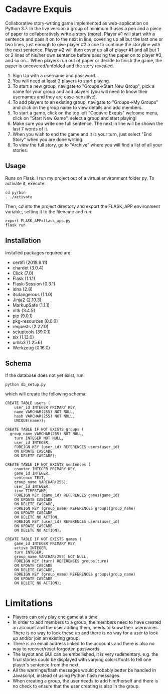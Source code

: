 # Cadavre Exquis
Collaborative story-writing game implemented as web-application on Python 3.7.
In the live version a group of minimum 3 uses a pen and a piece of paper to collaboratively write a story ([more](https://en.wikipedia.org/wiki/Exquisite_corpse)).
Player #1 will start with a sentence and pass it on to the next in line, covering up
all but the last one or two lines, just enough to give player #2 a cue to continue the storyline with
the next sentence. Player #2 will then cover up all of player #1 and all but 1 or 2 lines of his/her
own sentence before passing the paper on to player #3, and so on...
When players run out of paper or decide to finish the game, the paper is uncovered/unfolded and the
story revealed.

1. Sign Up with a username and password.
2. You will need at least 3 players to start playing.
3. To start a new group, navigate to "Groups->Start New Group", pick a name for your group and add players (you will need to know their usernames and they are case-sensitive).
4. To add players to an existing group, navigate to "Groups->My Groups" and click on the group name to view details and add members.
5. To start a game, click on the top left "Cadavre Exquis" welcome menu, click on "Start New Game", select a group and start playing!
6. Make sure you write one full sentence. The next in line will be shown the last 7 words of it.
7. When you wish to end the game and it is your turn, just select "End Story" when you are done writing.
8. To view the full story, go to "Archive" where you will find a list of all your stories.

## Usage
Runs on Flask. I run my project out of a virtual environment folder py. To activate it, execute:
```
cd py/bin
. ./activate
```

Then, cd into the project directory and export the FLASK_APP environment variable, setting it to the filename and run:
```
export FLASK_APP=flask_app.py
flask run
```

## Installation

Installed packages required are:
* certifi (2019.9.11)
* chardet (3.0.4)
* Click (7.0)
* Flask (1.1.1)
* Flask-Session (0.3.1)
* idna (2.8)
* itsdangerous (1.1.0)
* Jinja2 (2.10.3)
* MarkupSafe (1.1.1)
* nltk (3.4.5)
* pip (9.0.1)
* pkg-resources (0.0.0)
* requests (2.22.0)
* setuptools (39.0.1)
* six (1.13.0)
* urllib3 (1.25.6)
* Werkzeug (0.16.0)

## Schema
If the database does not yet exist, run:

    python db_setup.py

which will create the following schema:

    CREATE TABLE users (
    	user_id INTEGER PRIMARY KEY,
	    name VARCHAR(255) NOT NULL,
	    hash VARCHAR(255) NOT NULL,
	    UNIQUE(name));

    CREATE TABLE IF NOT EXISTS groups (
      group_name VARCHAR(255) NOT NULL,
    	turn INTEGER NOT NULL,
	    user_id INTEGER,
	    FOREIGN KEY (user_id) REFERENCES users(user_id)
	    ON UPDATE CASCADE
	    ON DELETE CASCADE);

    CREATE TABLE IF NOT EXISTS sentences (
    	counter INTEGER PRIMARY KEY,
	    game_id INTEGER,
	    sentence TEXT,
	    group_name VARCHAR(255),
	    user_id INTEGER,
	    time TIMESTAMP,
	    FOREIGN KEY (game_id) REFERENCES games(game_id)
	    ON UPDATE CASCADE
	    ON DELETE CASCADE,
	    FOREIGN KEY (group_name) REFERENCES groups(group_name)
	    ON UPDATE CASCADE
	    ON DELETE NO ACTION,
	    FOREIGN KEY (user_id) REFERENCES users(user_id)
	    ON UPDATE CASCADE
	    ON DELETE NO ACTION);

    CREATE TABLE IF NOT EXISTS games (
	    game_id INTEGER PRIMARY KEY,
	    active INTEGER,
	    turn INTEGER,
	    group_name VARCHAR(255) NOT NULL,
	    FOREIGN KEY (turn) REFERENCES groups(turn)
	    ON UPDATE CASCADE
	    ON DELETE CASCADE,
	    FOREIGN KEY (group_name) REFERENCES groups(group_name)
	    ON UPDATE CASCADE
	    ON DELETE NO ACTION);

  # Limitations

  * Players can only play one game at a time
  * In order to add members to a group, the members need to have created an account and the user adding them,
  needs to know their usernames. There is no way to look these up and there is no way for a user to look up
  and/or join an existing group.
  * There is no email address linked to the accounts and there is also no way to recover/reset forgotten passwords.
  * The layout and GUI can be embellished, it is very rudimentary. e.g. the final stories could be displayed with
  varying colors/fonts to tell one player's sentence from the next.
  * All the warnings/flash messages would probably better be handled in Javascript, instead of using Python flash messages.
  * When creating a group, the user needs to add him/herself and there is no check to ensure that the user creating is also in the group.
